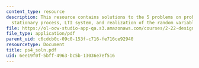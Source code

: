 ```yaml
---
content_type: resource
description: This resource contains solutions to the 5 problems on probability review,
  stationary process, LTI system, and realization of the random variable.
file: https://ol-ocw-studio-app-qa.s3.amazonaws.com/courses/2-22-design-principles-for-ocean-vehicles-13-42-spring-2005/6ee19f0f5bff4963bc5b13036e7ef516_ps4_soln.pdf
file_type: application/pdf
parent_uid: c6cdcb0c-09c0-153f-c716-fe716ce92940
resourcetype: Document
title: ps4_soln.pdf
uid: 6ee19f0f-5bff-4963-bc5b-13036e7ef516
---
```

